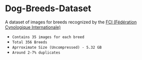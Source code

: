 # Dog-Breeds-Dataset  
A dataset of images for breeds recognized by the [FCI (Fédération Cynologique Internationale)](https://www.fci.be/en/)  
* `Contains 35 images for each breed`
* `Total 356 Breeds`  
* `Aprroximate Size (Uncompressed) - 5.32 GB`   
* `Around 2-7% duplicates`  
